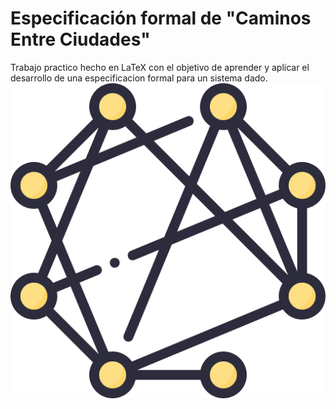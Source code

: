 # Especificación formal de "Caminos Entre Ciudades"
Trabajo practico hecho en LaTeX con el objetivo de aprender y aplicar el desarrollo de una especificacion formal para un sistema dado.
![image alt](https://github.com/martincuestas/Trabajo-Practico-Especificacion-WP/blob/main/2165621.png?raw=true)
